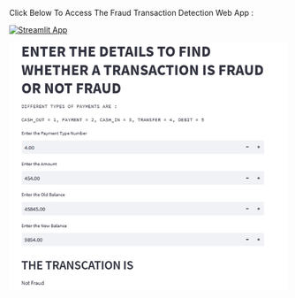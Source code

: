 Click Below To Access The Fraud Transaction Detection Web App :

[![Streamlit App](https://static.streamlit.io/badges/streamlit_badge_black_white.svg)](https://fraud-transaction-detection-web-appfraud-transaction-d-1nfbtg.streamlit.app/)

<img src="https://github.com/Chilamakuri-Bhavesh/Mini-Projects/blob/main/FRAUD-TRANSACTION-DETECTION-WEB-APP/web%20app.png" alt="Image description">
